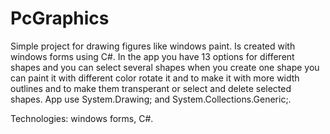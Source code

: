 # PcGraphics

Simple project for drawing figures like windows paint. Is created with windows forms using C#.
In the app you have 13 options for different shapes and you can select several shapes when you create 
one shape you can paint it with different color rotate it and to
make it with more width outlines and to make them transperant or select and delete selected shapes.
App use System.Drawing; and System.Collections.Generic;.

Technologies: windows forms, C#.
